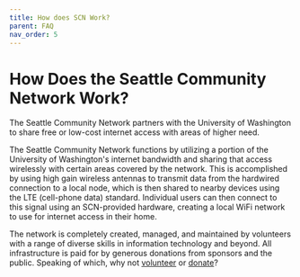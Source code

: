 ```yaml
---
title: How does SCN Work?
parent: FAQ
nav_order: 5
---
```


# How Does the Seattle Community Network Work?

The Seattle Community Network partners with the University of Washington to share free or low-cost internet access with areas of higher need.

The Seattle Community Network functions by utilizing a portion of the University of Washington's internet bandwidth and sharing that access wirelessly with certain areas covered by the network. This is accomplished by using high gain wireless antennas to transmit data from the hardwired connection to a local node, which is then shared to nearby devices using the LTE (cell-phone data) standard. Individual users can then connect to this signal using an SCN-provided hardware, creating a local WiFi network to use for internet access in their home.

The network is completely created, managed, and maintained by volunteers with a range of diverse skills in information technology and beyond. All infrastructure is paid for by generous donations from sponsors and the public. Speaking of which, why not [volunteer]({{site.url}}/community/join.html) or [donate](https://seattlecommunitynetwork.org/donate.html)?